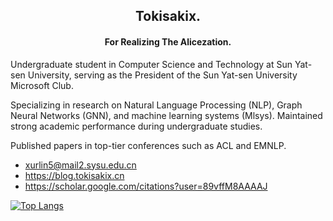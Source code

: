 <h2 align="center"> Tokisakix. </h2>

<h4 align="center"> For Realizing The Alicezation. </h4>

Undergraduate student in Computer Science and Technology at Sun Yat-sen University, serving as the President of the Sun Yat-sen University Microsoft Club.

Specializing in research on Natural Language Processing (NLP), Graph Neural Networks (GNN), and machine learning systems (Mlsys). Maintained strong academic performance during undergraduate studies.

Published papers in top-tier conferences such as ACL and EMNLP.

- xurlin5@mail2.sysu.edu.cn
- https://blog.tokisakix.cn
- https://scholar.google.com/citations?user=89vffM8AAAAJ

[![Top Langs](https://github-readme-stats.vercel.app/api/top-langs/?username=Tokisakix&layout=donut)](https://github.com/anuraghazra/github-readme-stats)
